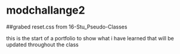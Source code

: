 # modchallange2
##grabed reset.css from 16-Stu_Pseudo-Classes

this is the start of a portfolio to show what i have learned that will be updated throughout the class
